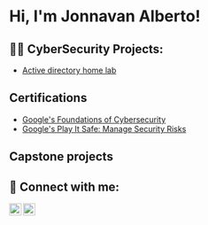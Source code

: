 <h1>Hi, I'm Jonnavan Alberto! 

<h2>👨‍💻 CyberSecurity Projects:</h2>

  - [Active directory home lab](url)


<h2>Certifications</h2>

  - [Google's Foundations of Cybersecurity](https://www.coursera.org/account/accomplishments/certificate/ECPCG45UGJTE)
  - [Google's Play It Safe: Manage Security Risks](https://www.coursera.org/account/accomplishments/certificate/QDJEE35JQ8HM)



<h2>Capstone projects</h2>




<h2> 🤳 Connect with me:</h2>

[<img align="left" alt="JoshMadakor | Twitter" width="22px" src="https://cdn.jsdelivr.net/npm/simple-icons@v3/icons/twitter.svg" />][twitter]
[<img align="left" alt="JoshMadakor | LinkedIn" width="22px" src="https://cdn.jsdelivr.net/npm/simple-icons@v3/icons/linkedin.svg" />][linkedin]

[twitter]: https://twitter.com/fillabeaner
[Linkedin]: https://www.linkedin.com/in/jonnavan-alberto


